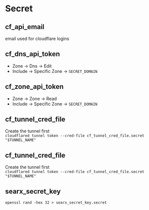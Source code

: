 # Secret

## cf_api_email
email used for cloudflare logins

## cf_dns_api_token
- Zone -> Dns -> Edit
- Include -> Specific Zone -> `SECRET_DOMAIN`

## cf_zone_api_token
- Zone -> Zone -> Read
- Include -> Specific Zone -> `SECRET_DOMAIN`

## cf_tunnel_cred_file
Create the tunnel first \
`cloudflared tunnel token --cred-file cf_tunnel_cred_file.secret "$TUNNEL_NAME"`

## cf_tunnel_cred_file
Create the tunnel first \
`cloudflared tunnel token --cred-file cf_tunnel_cred_file.secret "$TUNNEL_NAME"`

## searx_secret_key
`openssl rand -hex 32 > searx_secret_key.secret`
